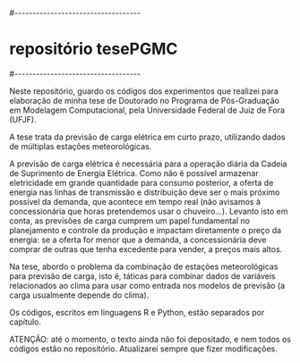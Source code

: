 #-----------------------------------
# repositório tesePGMC
#-----------------------------------

Neste repositório, guardo os códigos dos experimentos que realizei para elaboração de minha tese de Doutorado no Programa de Pós-Graduação em Modelagem Computacional, pela Universidade Federal de Juiz de Fora (UFJF).

A tese trata da previsão de carga elétrica em curto prazo, utilizando dados de múltiplas estações meteorológicas.

A previsão de carga elétrica é necessária para a operação diária da Cadeia de Suprimento de Energia Elétrica. Como não é possível armazenar eletricidade em grande quantidade para consumo posterior, a oferta de energia nas linhas de transmissão e distribuição deve ser o mais próximo possível da demanda, que acontece em tempo real (não avisamos à concessionária que horas pretendemos usar o chuveiro...). Levanto isto em conta, as previsões de carga cumprem um papel fundamental no planejamento e controle da produção e impactam diretamente o preço da energia: se a oferta for menor que a demanda, a concessionária deve comprar de outras que tenha excedente para vender, a preços mais altos.

Na tese, abordo o problema da combinação de estações meteorológicas para previsão de carga, isto é, táticas para combinar dados de variáveis relacionados ao clima para usar como entrada nos modelos de previsão (a carga usualmente depende do clima).

Os códigos, escritos em linguagens R e Python, estão separados por capítulo.

ATENÇÃO: até o momento, o texto ainda não foi depositado, e nem todos os códigos estão no repositório. Atualizarei sempre que fizer modificações.










